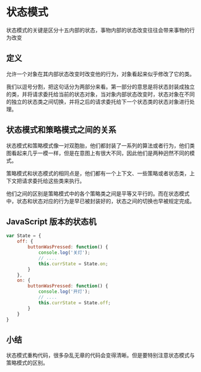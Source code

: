 # 状态模式

状态模式的关键是区分十五内部的状态，事物内部的状态改变往往会带来事物的行为改变

## 定义

允许一个对象在其内部状态改变时改变他的行为，对象看起来似乎修改了它的类。

我们以逗号分割，把这句话分为两部分来看。第一部分的意思是将状态封装成独立的类，并将请求委托给当前的状态对象，当对象内部状态改变时，状态对象在不同的独立的状态类之间切换，并将之后的请求委托给下一个状态类的状态对象进行处理。

## 状态模式和策略模式之间的关系

状态模式和策略模式像一对双胞胎，他们都封装了一系列的算法或者行为，他们类图看起来几乎一模一样，但是在意图上有很大不同，因此他们是两种迥然不同的模式。

策略模式和状态模式的相同点是，他们都有一个上下文、一些策略或者状态类，上下文把请求委托给这些类来执行。

他们之间的区别是策略模式中的各个策略类之间是平等又平行的。而在状态模式中，状态和状态对应的行为是早已被封装好的，状态之间的切换也早被规定完成。

## JavaScript 版本的状态机

```js
var State = {
    off: {
        buttonWasPressed: function() {
            console.log('关灯');
            // ....
            this.currState = State.on;
        }
    },
    on: {
        buttonWasPressed: function() {
            console.log('开灯');
            // ....
            this.currState = State.off;
        }
    }
}
```

## 小结

状态模式重构代码，很多杂乱无章的代码会变得清晰。但是要特别注意状态模式与策略模式的区别。
